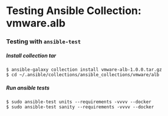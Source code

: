 # Testing Ansible Collection: vmware.alb

### Testing with `ansible-test`

##### Install collection tar

```
$ ansible-galaxy collection install vmware-alb-1.0.0.tar.gz
$ cd ~/.ansible/collections/ansible_collections/vmware/alb
```
##### Run ansible tests

```
$ sudo ansible-test units --requirements -vvvv --docker
$ sudo ansible-test sanity --requirements -vvvv --docker
